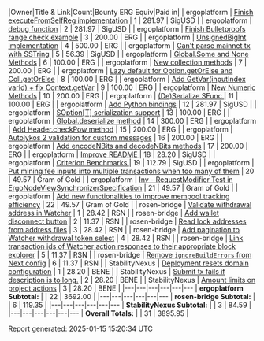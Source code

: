 |Owner|Title & Link|Count|Bounty ERG Equiv|Paid in|
| ergoplatform | [Finish executeFromSelfReg implementation](https://github.com/ergoplatform/sigmastate-interpreter/issues/1039) | 1 | 281.97 | SigUSD |
| ergoplatform | [debug function](https://github.com/ergoplatform/sigmastate-interpreter/issues/1035) | 2 | 281.97 | SigUSD |
| ergoplatform | [Finish Bulletproofs range check example](https://github.com/ergoplatform/sigmastate-interpreter/issues/1032) | 3 | 200.00 | ERG |
| ergoplatform | [UnsignedBigInt implementation](https://github.com/ergoplatform/sigma-rust/issues/792) | 4 | 500.00 | ERG |
| ergoplatform | [Can't parse mainnet tx with SSTring](https://github.com/ergoplatform/sigma-rust/issues/791) | 5 | 56.39 | SigUSD |
| ergoplatform | [Global.Some and None Methods](https://github.com/ergoplatform/sigma-rust/issues/789) | 6 | 100.00 | ERG |
| ergoplatform | [New collection methods](https://github.com/ergoplatform/sigma-rust/issues/788) | 7 | 200.00 | ERG |
| ergoplatform | [Lazy default for Option.getOrElse and Coll.getOrElse](https://github.com/ergoplatform/sigma-rust/issues/787) | 8 | 100.00 | ERG |
| ergoplatform | [Add GetVar(inputIndex  varId) + fix Context.getVar](https://github.com/ergoplatform/sigma-rust/issues/785) | 9 | 100.00 | ERG |
| ergoplatform | [New Numeric Methods](https://github.com/ergoplatform/sigma-rust/issues/784) | 10 | 200.00 | ERG |
| ergoplatform | [(De)Serialize SFunc ](https://github.com/ergoplatform/sigma-rust/issues/783) | 11 | 100.00 | ERG |
| ergoplatform | [Add Python bindings](https://github.com/ergoplatform/sigma-rust/issues/780) | 12 | 281.97 | SigUSD |
| ergoplatform | [SOption[T] serialization support](https://github.com/ergoplatform/sigma-rust/issues/775) | 13 | 100.00 | ERG |
| ergoplatform | [Global.deserialize method](https://github.com/ergoplatform/sigma-rust/issues/768) | 14 | 300.00 | ERG |
| ergoplatform | [Add Header.checkPow method](https://github.com/ergoplatform/sigma-rust/issues/767) | 15 | 200.00 | ERG |
| ergoplatform | [Autolykos 2 validation for custom messages](https://github.com/ergoplatform/sigma-rust/issues/766) | 16 | 200.00 | ERG |
| ergoplatform | [Add encodeNBits and decodeNBits methods](https://github.com/ergoplatform/sigma-rust/issues/765) | 17 | 200.00 | ERG |
| ergoplatform | [Improve README ](https://github.com/ergoplatform/sigma-rust/issues/759) | 18 | 28.20 | SigUSD |
| ergoplatform | [Criterion Benchmarks ](https://github.com/ergoplatform/sigma-rust/issues/739) | 19 | 112.79 | SigUSD |
| ergoplatform | [Put mining fee inputs into multiple transactions when too many of them](https://github.com/ergoplatform/ergo/issues/2185) | 20 | 49.57 | Gram of Gold |
| ergoplatform | [Inv - RequestModifier Test in ErgoNodeViewSynchronizerSpecification](https://github.com/ergoplatform/ergo/issues/2184) | 21 | 49.57 | Gram of Gold |
| ergoplatform | [Add new functionalities to improve mempool tracking efficiency](https://github.com/ergoplatform/ergo/issues/2174) | 22 | 49.57 | Gram of Gold |
| rosen-bridge | [Validate withdrawal address in Watcher](https://github.com/rosen-bridge/ui/issues/13) | 1 | 28.42 | RSN |
| rosen-bridge | [Add wallet disconnect button](https://github.com/rosen-bridge/ui/issues/12) | 2 | 11.37 | RSN |
| rosen-bridge | [Read lock addresses from address files](https://github.com/rosen-bridge/ui/issues/11) | 3 | 28.42 | RSN |
| rosen-bridge | [Add pagination to Watcher withdrawal token select](https://github.com/rosen-bridge/ui/issues/10) | 4 | 28.42 | RSN |
| rosen-bridge | [Link transaction ids of Watcher action responses to their appropriate block explorer](https://github.com/rosen-bridge/ui/issues/9) | 5 | 11.37 | RSN |
| rosen-bridge | [Remove `ignoreBuildErrors` from Next config](https://github.com/rosen-bridge/ui/issues/8) | 6 | 11.37 | RSN |
| StabilityNexus | [Deployment resets domain configuration](https://github.com/StabilityNexus/BenefactionPlatform-Ergo/issues/23) | 1 | 28.20 | BENE |
| StabilityNexus | [Submit tx fails if description is to long.](https://github.com/StabilityNexus/BenefactionPlatform-Ergo/issues/18) | 2 | 28.20 | BENE |
| StabilityNexus | [Amount limits on project actions](https://github.com/StabilityNexus/BenefactionPlatform-Ergo/issues/5) | 3 | 28.20 | BENE |
|---|---|---|---|---|---
| **ergoplatform Subtotal:** |   | 22 | 3692.00 | 
|---|---|---|---|---|---
| **rosen-bridge Subtotal:** |   | 6 | 119.35 | 
|---|---|---|---|---|---
| **StabilityNexus Subtotal:** |   | 3 | 84.59 | 
|---|---|---|---|---|---
| **Overall Totals:** |   | 31 | 3895.95 | 

Report generated: 2025-01-15 15:20:34 UTC